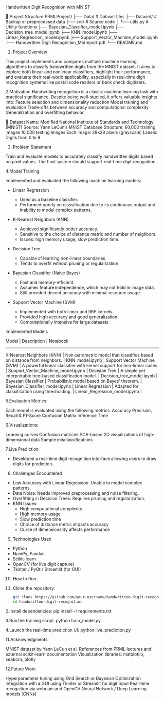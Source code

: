 Handwritten Digit Recognition with MNIST

📁 Project Structure
PRMLProject/
├── Data/                            # Dataset files
├── Dataset/                         # Backup or preprocessed data
├── src/                             # Source code
│   └── utils.py                     # Utility functions
├── Bayesian_Classifier_model.ipynb
├── Decision_tree_model.ipynb
├── KNN_model.ipynb
├── Linear_Regression_model.ipynb
├── Support_Vector_Machine_model.ipynb
├── Handwritten Digit Recognition_Midreport.pdf
└── README.md

1. Project Overview

This project implements and compares multiple machine learning algorithms to classify handwritten digits from the MNIST dataset. It aims to explore both linear and nonlinear classifiers, highlight their performance, and evaluate their real-world applicability, especially in real-time digit recognition systems like postal code readers or bank check digitizers.

2.Motivation
Handwriting recognition is a classic machine learning task with practical significance. Despite being well-studied, it offers valuable insights into:
Feature selection and dimensionality reduction
Model training and evaluation
Trade-offs between accuracy and computational complexity
Generalization and overfitting behavior


📂 Dataset
Name: Modified National Institute of Standards and Technology (MNIST)
Source: Yann LeCun’s MNIST Database
Structure:
60,000 training images
10,000 testing images
Each image: 28x28 pixels (grayscale)
Labels: Digits from 0 to 9

3. Problem Statement

Train and evaluate models to accurately classify handwritten digits based on pixel values. The final system should support real-time digit recognition.

4.Model Training

Implemented and evaluated the following machine learning models:

- Linear Regression 
  - Used as a baseline classifier.
  - Performed poorly on classification due to its continuous output and inability to model complex patterns.

- K-Nearest Neighbors (KNN) 
  - Achieved significantly better accuracy.
  - Sensitive to the choice of distance metric and number of neighbors.
  - Issues: high memory usage, slow prediction time.

- Decision Tree 
  - Capable of learning non-linear boundaries.
  - Tends to overfit without pruning or regularization.

- Bayesian Classifier (Naive Bayes)  
  - Fast and memory-efficient.
  - Assumes feature independence, which may not hold in image data.
  - Still provided decent accuracy with minimal resource usage.

- Support Vector Machine (SVM)  
  - Implemented with both linear and RBF kernels.
  - Provided high accuracy and good generalization.
  - Computationally intensive for large datasets.

Implemented Models

Model                        | Description                                                            | Notebook
___________________________________________________________________________________________________________________________________________
K-Nearest Neighbors (KNN)    | Non-parametric model that classifies based on distance from neighbors. | KNN_model.ipynb                    |
Support Vector Machine (SVM) | A powerful linear classifier with kernel support for non-linear cases. | Support_Vector_Machine_model.ipynb |
Decision Tree                | A simple yet interpretable tree-based classification model.            | Decision_tree_model.ipynb          |
Bayesian Classifier          | Probabilistic model based on Bayes’ theorem.                           | Bayesian_Classifier_model.ipynb    |
Linear Regression            | Adapted for classification using thresholding.                         | Linear_Regression_model.ipynb      |  

5.Evaluation Metrics:

Each model is evaluated using the following metrics:
Accuracy
Precision, Recall & F1-Score
Confusion Matrix
Inference Time

6.Visualizations:

Learning curves
Confusion matrices
PCA-based 2D visualizations of high-dimensional data
Sample misclassifications

7.Live Prediction
- Developed a real-time digit recognition interface allowing users to draw digits for prediction.

8. Challenges Encountered

- Low Accuracy with Linear Regression: Unable to model complex patterns.
- Data Noise: Needs improved preprocessing and noise filtering.
- Overfitting in Decision Trees: Requires pruning and regularization.
- KNN Issues:
  - High computational complexity
  - High memory usage
  - Slow prediction time
  - Choice of distance metric impacts accuracy
  - Curse of dimensionality affects performance
    
9. Technologies Used

- Python
- NumPy, Pandas
- Scikit-learn
- OpenCV (for live digit capture)
- Tkinter / PyQt / Streamlit (for GUI)

10. How to Run

1. Clone the repository:
   ```bash
   git clone https://github.com/your-username/handwritten-digit-recognition.git
   cd handwritten-digit-recognition
   
2.Install dependencies:
pip install -r requirements.txt

3.Run the training script:
python train_model.py

4.Launch the real-time prediction UI:
python live_prediction.py

11.Acknowledgments

MNIST dataset by Yann LeCun et al.
References from PRML lectures and external scikit-learn documentation
Visualization libraries: matplotlib, seaborn, plotly

12.Future Work

Hyperparameter tuning using Grid Search or Bayesian Optimization
Integration with a GUI using Tkinter or Streamlit for digit input
Real-time recognition via webcam and OpenCV
Neural Network / Deep Learning models (CNNs)



